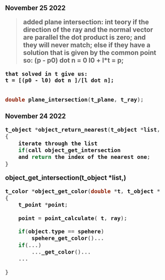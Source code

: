 <h2> November 25 2022</h>

>	added plane intersection:
int teory 
	if the direction of the ray and the normal vector are parallel the dot product is zero; and they will never match;
	else if they have a solution that is given by the common point so:
	(p - p0) dot n = 0
	l0 + l*t = p;

	that solved in t give us:
	t = [(p0 - l0) dot n ]/[l dot n]; 
``` c

double plane_intersection(t_plane, t_ray);
``` 

<h2> November 24 2022 </h>

``` c
t_object *object_return_nearest(t_object *list, t_ray *ray, double *t)
{
	iterate through the list
	if(call object_get_intersection
	and return the index of the nearest one;
}
```

object_get_intersection(t_object *list,)
``` c
t_color	*object_get_color(double *t, t_object *object, t_ray *ray)
{
	t_point *point;

	point = point_calculate( t, ray);

	if(object.type == spehere)
		spehere_get_color()...
	if(...)
		..._get_color()...
	...

}
```
